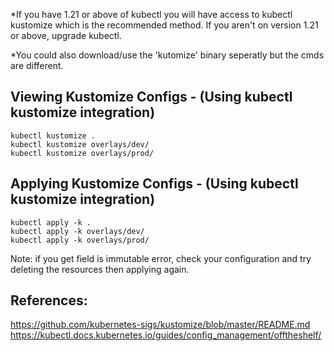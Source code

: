 *If you have 1.21 or above of kubectl you will have access to kubectl kustomize which is the recommended method. If you aren't on version 1.21 or above, upgrade kubectl.

*You could also download/use the 'kutomize' binary seperatly but the cmds are different.


## Viewing Kustomize Configs - (Using kubectl kustomize integration)
```
kubectl kustomize .
kubectl kustomize overlays/dev/
kubectl kustomize overlays/prod/
```

## Applying Kustomize Configs - (Using kubectl kustomize integration)
```
kubectl apply -k .
kubectl apply -k overlays/dev/
kubectl apply -k overlays/prod/
```
Note: if you get field is immutable error, check your configuration and try deleting the resources then applying again.


## References:
https://github.com/kubernetes-sigs/kustomize/blob/master/README.md
https://kubectl.docs.kubernetes.io/guides/config_management/offtheshelf/
